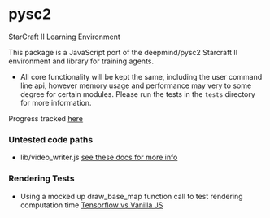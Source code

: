 # pysc2
StarCraft II Learning Environment

This package is a JavaScript port of the deepmind/pysc2 Starcraft II environment and library for training agents. 

- All core functionality will be kept the same, including the user command line api, however memory usage and performance may very to some degree for certain modules. Please run the tests in the `tests` directory for more information.

Progress tracked [here](https://docs.google.com/spreadsheets/d/1V8KMPZJJE0mjzI4Z8px06jS8sZL3zfR5a_fcmFsiUpU/edit?ts=5e8904ba#gid=0)

### Untested code paths
- lib/video_writer.js [see these docs for more info](https://www.npmjs.com/package/fluent-ffmpeg)

### Rendering Tests
- Using a mocked up draw_base_map function call to test rendering computation time
    [Tensorflow vs Vanilla JS](https://docs.google.com/spreadsheets/d/1yGwn0pfzlgjQ76WZ7ItQjCOhIF7B2BMgumE0DzyM9-Q/edit?usp=sharing)
